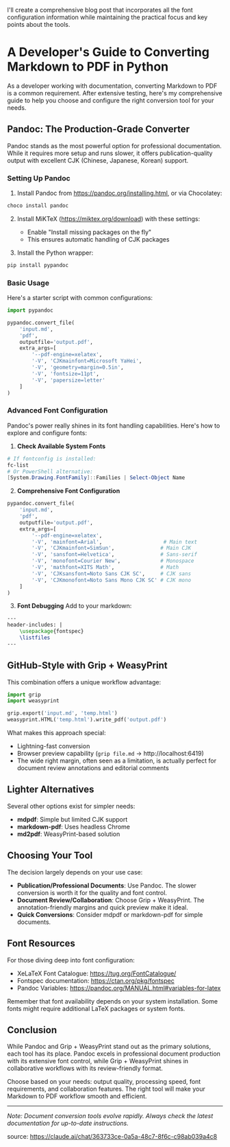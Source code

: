 I'll create a comprehensive blog post that incorporates all the font configuration information while maintaining the practical focus and key points about the tools.

# A Developer's Guide to Converting Markdown to PDF in Python

As a developer working with documentation, converting Markdown to PDF is a common requirement. After extensive testing, here's my comprehensive guide to help you choose and configure the right conversion tool for your needs.

## Pandoc: The Production-Grade Converter

Pandoc stands as the most powerful option for professional documentation. While it requires more setup and runs slower, it offers publication-quality output with excellent CJK (Chinese, Japanese, Korean) support.

### Setting Up Pandoc

1. Install Pandoc from https://pandoc.org/installing.html, or via Chocolatey:
```bash
choco install pandoc
```

2. Install MiKTeX (https://miktex.org/download) with these settings:
   - Enable "Install missing packages on the fly"
   - This ensures automatic handling of CJK packages

3. Install the Python wrapper:
```bash
pip install pypandoc
```

### Basic Usage

Here's a starter script with common configurations:

```python
import pypandoc

pypandoc.convert_file(
    'input.md', 
    'pdf', 
    outputfile='output.pdf',
    extra_args=[
        '--pdf-engine=xelatex',
        '-V', 'CJKmainfont=Microsoft YaHei',  
        '-V', 'geometry=margin=0.5in',
        '-V', 'fontsize=11pt',
        '-V', 'papersize=letter'
    ]
)
```

### Advanced Font Configuration

Pandoc's power really shines in its font handling capabilities. Here's how to explore and configure fonts:

1. **Check Available System Fonts**
```powershell
# If fontconfig is installed:
fc-list
# Or PowerShell alternative:
[System.Drawing.FontFamily]::Families | Select-Object Name
```

2. **Comprehensive Font Configuration**
```python
pypandoc.convert_file(
    'input.md',
    'pdf',
    outputfile='output.pdf',
    extra_args=[
        '--pdf-engine=xelatex',
        '-V', 'mainfont=Arial',                    # Main text
        '-V', 'CJKmainfont=SimSun',               # Main CJK
        '-V', 'sansfont=Helvetica',               # Sans-serif
        '-V', 'monofont=Courier New',             # Monospace
        '-V', 'mathfont=XITS Math',               # Math
        '-V', 'CJKsansfont=Noto Sans CJK SC',     # CJK sans
        '-V', 'CJKmonofont=Noto Sans Mono CJK SC' # CJK mono
    ]
)
```

3. **Font Debugging**
Add to your markdown:
```latex
---
header-includes: |
    \usepackage{fontspec}
    \listfiles
---
```

## GitHub-Style with Grip + WeasyPrint

This combination offers a unique workflow advantage:

```python
import grip
import weasyprint

grip.export('input.md', 'temp.html')
weasyprint.HTML('temp.html').write_pdf('output.pdf')
```

What makes this approach special:
- Lightning-fast conversion
- Browser preview capability (`grip file.md` → http://localhost:6419)
- The wide right margin, often seen as a limitation, is actually perfect for document review annotations and editorial comments

## Lighter Alternatives

Several other options exist for simpler needs:

- **mdpdf**: Simple but limited CJK support
- **markdown-pdf**: Uses headless Chrome
- **md2pdf**: WeasyPrint-based solution

## Choosing Your Tool

The decision largely depends on your use case:
- **Publication/Professional Documents**: Use Pandoc. The slower conversion is worth it for the quality and font control.
- **Document Review/Collaboration**: Choose Grip + WeasyPrint. The annotation-friendly margins and quick preview make it ideal.
- **Quick Conversions**: Consider mdpdf or markdown-pdf for simple documents.

## Font Resources

For those diving deep into font configuration:
- XeLaTeX Font Catalogue: https://tug.org/FontCatalogue/
- Fontspec documentation: https://ctan.org/pkg/fontspec
- Pandoc Variables: https://pandoc.org/MANUAL.html#variables-for-latex

Remember that font availability depends on your system installation. Some fonts might require additional LaTeX packages or system fonts.

## Conclusion

While Pandoc and Grip + WeasyPrint stand out as the primary solutions, each tool has its place. Pandoc excels in professional document production with its extensive font control, while Grip + WeasyPrint shines in collaborative workflows with its review-friendly format.

Choose based on your needs: output quality, processing speed, font requirements, and collaboration features. The right tool will make your Markdown to PDF workflow smooth and efficient.

---

*Note: Document conversion tools evolve rapidly. Always check the latest documentation for up-to-date instructions.*

source: https://claude.ai/chat/363733ce-0a5a-48c7-8f6c-c98ab039a4c8